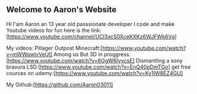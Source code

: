 ## Welcome to Aaron's Website

Hi I'am Aaron an 13 year old passsionate developer I code and make Youtube videos for fun here is the link: [https://www.youtube.com/channel/UCI3xcS0XceKXKz6WJFWk6Vg]


My videos:
Pillager Outpost Minecraft:[https://www.youtube.com/watch?v=mWWqwlvVeUI]
Among us But 3D in proggress:[https://www.youtube.com/watch?v=6GgW6IyycsE]
Dismantling a sony bravura LSD:[https://www.youtube.com/watch?v=EnQ40pDmTGo]
get free cources on udemy:[https://www.youtube.com/watch?v=Ky1IW8EZ4GU]

My Github:[https://github.com/Aaron03011]


